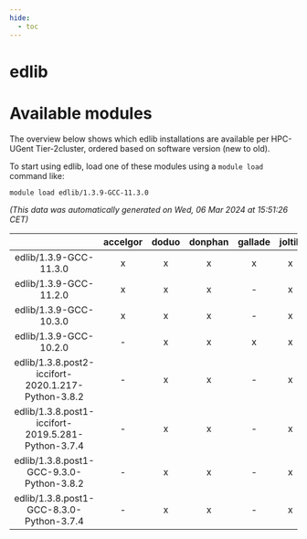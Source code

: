 ```yaml
---
hide:
  - toc
---
```


edlib
=====

# Available modules


The overview below shows which edlib installations are available per HPC-UGent Tier-2cluster, ordered based on software version (new to old).

To start using edlib, load one of these modules using a `module load` command like:

```shell
module load edlib/1.3.9-GCC-11.3.0
```

*(This data was automatically generated on Wed, 06 Mar 2024 at 15:51:26 CET)*  

| |accelgor|doduo|donphan|gallade|joltik|skitty|
| :---: | :---: | :---: | :---: | :---: | :---: | :---: |
|edlib/1.3.9-GCC-11.3.0|x|x|x|x|x|x|
|edlib/1.3.9-GCC-11.2.0|x|x|x|-|x|x|
|edlib/1.3.9-GCC-10.3.0|x|x|x|-|x|x|
|edlib/1.3.9-GCC-10.2.0|-|x|x|x|x|x|
|edlib/1.3.8.post2-iccifort-2020.1.217-Python-3.8.2|-|x|x|-|x|-|
|edlib/1.3.8.post1-iccifort-2019.5.281-Python-3.7.4|-|x|x|-|x|-|
|edlib/1.3.8.post1-GCC-9.3.0-Python-3.8.2|-|x|x|-|x|x|
|edlib/1.3.8.post1-GCC-8.3.0-Python-3.7.4|-|x|x|-|x|x|
